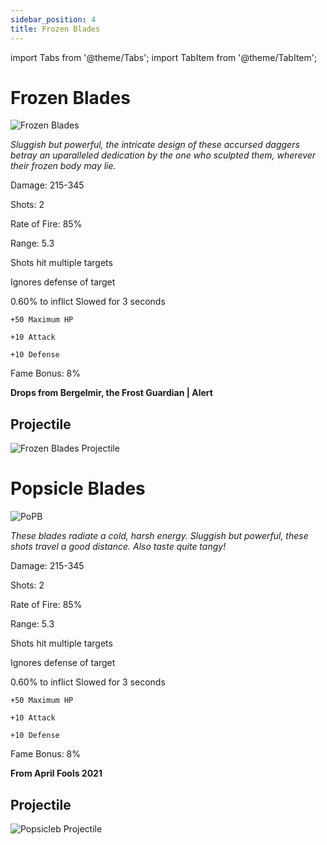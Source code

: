 ```yaml
---
sidebar_position: 4
title: Frozen Blades
---
```


import Tabs from '@theme/Tabs';
import TabItem from '@theme/TabItem';

<Tabs>
  <TabItem value="Frozen Blades" label="Frozen Blades" default>

# Frozen Blades

![Frozen Blades](https://vwiki.valorserver.com/api/item/picture/Frozen%20Blades)  

<i>Sluggish but powerful, the intricate design of these accursed daggers betray an uparalleled dedication by the one who sculpted them, wherever their frozen body may lie. </i>

Damage: 215-345

Shots: 2

Rate of Fire: 85%

Range: 5.3

Shots hit multiple targets

Ignores defense of target

0.60% to inflict Slowed for 3 seconds

    +50 Maximum HP
    
    +10 Attack
    
    +10 Defense
    
 Fame Bonus: 8%
 
**Drops from Bergelmir, the Frost Guardian | Alert**

 ## Projectile
 
![Frozen Blades Projectile](https://cdn.discordapp.com/attachments/953134990428868629/969067827363459122/frozen_blades.gif)

  </TabItem>
  <TabItem value="Popsicle Blades" label="Popsicle Blades">

# Popsicle Blades

![PoPB](https://vwiki.valorserver.com/api/item/picture/popsicle%20blades)  

<i>These blades radiate a cold, harsh energy. Sluggish but powerful, these shots travel a good distance. Also taste quite tangy!</i>

Damage: 215-345

Shots: 2

Rate of Fire: 85%

Range: 5.3

Shots hit multiple targets

Ignores defense of target

0.60% to inflict Slowed for 3 seconds

    +50 Maximum HP

    +10 Attack

    +10 Defense

 Fame Bonus: 8%

**From April Fools 2021**

 ## Projectile
 
![Popsicleb Projectile](https://cdn.discordapp.com/attachments/953134990428868629/969067827363459122/frozen_blades.gif)

 </TabItem>
</Tabs>

